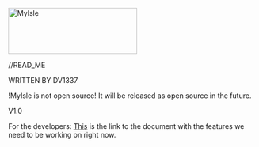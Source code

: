 <a href="http://cooltext.com"><img src="http://images.cooltext.com/2774578.png" width="260" height="93" alt="MyIsle
" /></a>

//READ_ME

WRITTEN BY DV1337

!MyIsle is not open source! It will be released as open source in the future.

V1.0

For the developers: <a href>This</a> is the link to the document with the features we need to be working on right now.







